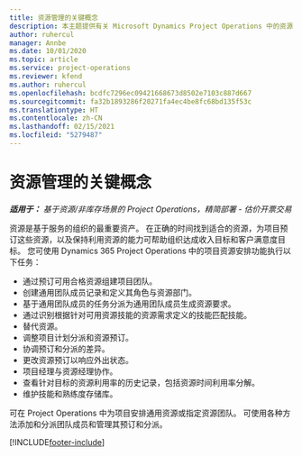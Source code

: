 ```yaml
---
title: 资源管理的关键概念
description: 本主题提供有关 Microsoft Dynamics Project Operations 中的资源管理功能的信息。
author: ruhercul
manager: Annbe
ms.date: 10/01/2020
ms.topic: article
ms.service: project-operations
ms.reviewer: kfend
ms.author: ruhercul
ms.openlocfilehash: bcdfc7296ec09421668673d8502e7103c887d667
ms.sourcegitcommit: fa32b1893286f20271fa4ec4be8fc68bd135f53c
ms.translationtype: HT
ms.contentlocale: zh-CN
ms.lasthandoff: 02/15/2021
ms.locfileid: "5279487"
---
```

# <a name="resource-management-key-concepts"></a>资源管理的关键概念

_**适用于：** 基于资源/非库存场景的 Project Operations，精简部署 - 估价开票交易_

资源是基于服务的组织的最重要资产。 在正确的时间找到适合的资源，为项目预订这些资源，以及保持利用资源的能力可帮助组织达成收入目标和客户满意度目标。 您可使用 Dynamics 365 Project Operations 中的项目资源安排功能执行以下任务：

- 通过预订可用合格资源组建项目团队。
- 创建通用团队成员记录和定义其角色与资源部门。
- 基于通用团队成员的任务分派为通用团队成员生成资源要求。
- 通过识别根据针对可用资源技能的资源需求定义的技能匹配技能。
- 替代资源。
- 调整项目计划分派和资源预订。
- 协调预订和分派的差异。
- 更改资源预订以响应外出状态。
- 项目经理与资源经理协作。
- 查看针对目标的资源利用率的历史记录，包括资源时间利用率分解。
- 维护技能和熟练度存储库。


可在 Project Operations 中为项目安排通用资源或指定资源团队。 可使用各种方法添加和分派团队成员和管理其预订和分派。 


[!INCLUDE[footer-include](../includes/footer-banner.md)]